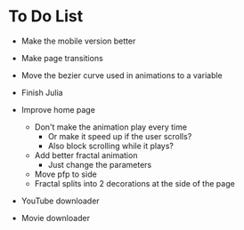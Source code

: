 # To Do List

- Make the mobile version better
- Make page transitions
- Move the bezier curve used in animations to a variable
- Finish Julia
- Improve home page
  - Don't make the animation play every time
    - Or make it speed up if the user scrolls?
    - Also block scrolling while it plays?
  - Add better fractal animation
    - Just change the parameters
  - Move pfp to side
  - Fractal splits into 2 decorations at the side of the page

- YouTube downloader
- Movie downloader
